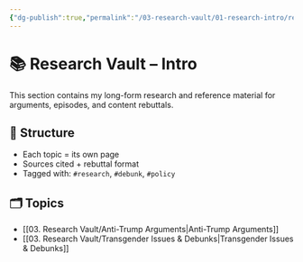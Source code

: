 ```yaml
---
{"dg-publish":true,"permalink":"/03-research-vault/01-research-intro/research-introduction/","created":"2025-06-28T00:45:24.136-04:00","updated":"2025-06-28T21:27:09.867-04:00"}
---
```


# 📚 Research Vault – Intro

This section contains my long-form research and reference material for arguments, episodes, and content rebuttals.

## 🔖 Structure

- Each topic = its own page
- Sources cited + rebuttal format
- Tagged with: `#research`, `#debunk`, `#policy`

## 🗂️ Topics

- [[03. Research Vault/Anti-Trump Arguments\|Anti-Trump Arguments]]
- [[03. Research Vault/Transgender Issues & Debunks\|Transgender Issues & Debunks]]
